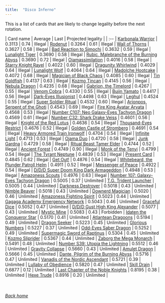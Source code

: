 ```yaml
---
title:  "Disco Inferno"
---
```


This is a list of cards that are likely to change legality before the next rotation.

| Card name | Average | Last | Projected legality |
| :-- |
[Karbonala Warrior](https://db.ygoprodeck.com/card/?search=Karbonala%20Warrior) | 0.3113 | 0.74 | Illegal |
[Rodenut](https://db.ygoprodeck.com/card/?search=Rodenut) | 0.3264 | 0.61 | Illegal |
[Wall of Thorns](https://db.ygoprodeck.com/card/?search=Wall%20of%20Thorns) | 0.3627 | 0.58 | Illegal |
[Bad Reaction to Simochi](https://db.ygoprodeck.com/card/?search=Bad%20Reaction%20to%20Simochi) | 0.3632 | 0.59 | Illegal |
[Lunalight Tiger](https://db.ygoprodeck.com/card/?search=Lunalight%20Tiger) | 0.3690 | 0.58 | Illegal |
[Rubic, Malebranche of the Burning Abyss](https://db.ygoprodeck.com/card/?search=Rubic,%20Malebranche%20of%20the%20Burning%20Abyss) | 0.3690 | 0.72 | Illegal |
[Ojamassimilation](https://db.ygoprodeck.com/card/?search=Ojamassimilation) | 0.4016 | 0.58 | Illegal |
[Starry Knight Rayel](https://db.ygoprodeck.com/card/?search=Starry%20Knight%20Rayel) | 0.4022 | 0.60 | Illegal |
[Dragunity Whirlwind](https://db.ygoprodeck.com/card/?search=Dragunity%20Whirlwind) | 0.4029 | 0.64 | Illegal |
[Lunalight Wolf](https://db.ygoprodeck.com/card/?search=Lunalight%20Wolf) | 0.4064 | 0.64 | Illegal |
[Madolche Hootcake](https://db.ygoprodeck.com/card/?search=Madolche%20Hootcake) | 0.4072 | 0.68 | Illegal |
[Magician of Black Chaos](https://db.ygoprodeck.com/card/?search=Magician%20of%20Black%20Chaos) | 0.4085 | 0.60 | Illegal |
[Tin Goldfish](https://db.ygoprodeck.com/card/?search=Tin%20Goldfish) | 0.4137 | 0.63 | Illegal |
[Kozmo Tincan](https://db.ygoprodeck.com/card/?search=Kozmo%20Tincan) | 0.4145 | 0.56 | Illegal |
[Nebula Dragon](https://db.ygoprodeck.com/card/?search=Nebula%20Dragon) | 0.4235 | 0.68 | Illegal |
[Gabrion, the Timelord](https://db.ygoprodeck.com/card/?search=Gabrion,%20the%20Timelord) | 0.4267 | 0.55 | Illegal |
[Venom Cobra](https://db.ygoprodeck.com/card/?search=Venom%20Cobra) | 0.4330 | 0.55 | Illegal |
[Bujin Yamato](https://db.ygoprodeck.com/card/?search=Bujin%20Yamato) | 0.4417 | 0.56 | Illegal |
[Dark-Eyes Illusionist](https://db.ygoprodeck.com/card/?search=Dark-Eyes%20Illusionist) | 0.4498 | 0.63 | Illegal |
[Leghul](https://db.ygoprodeck.com/card/?search=Leghul) | 0.4524 | 0.55 | Illegal |
[Super Soldier Ritual](https://db.ygoprodeck.com/card/?search=Super%20Soldier%20Ritual) | 0.4532 | 0.60 | Illegal |
[Arionpos, Serpent of the Ghoti](https://db.ygoprodeck.com/card/?search=Arionpos,%20Serpent%20of%20the%20Ghoti) | 0.4543 | 0.69 | Illegal |
[Fire King Avatar Arvata](https://db.ygoprodeck.com/card/?search=Fire%20King%20Avatar%20Arvata) | 0.4568 | 0.53 | Illegal |
[Number C107: Neo Galaxy-Eyes Tachyon Dragon](https://db.ygoprodeck.com/card/?search=Number%20C107:%20Neo%20Galaxy-Eyes%20Tachyon%20Dragon) | 0.4569 | 0.61 | Illegal |
[Number C32: Shark Drake Veiss](https://db.ygoprodeck.com/card/?search=Number%20C32:%20Shark%20Drake%20Veiss) | 0.4601 | 0.56 | Illegal |
[Knight of the Red Lotus](https://db.ygoprodeck.com/card/?search=Knight%20of%20the%20Red%20Lotus) | 0.4636 | 0.54 | Illegal |
[Thousand-Eyes Restrict](https://db.ygoprodeck.com/card/?search=Thousand-Eyes%20Restrict) | 0.4676 | 0.52 | Illegal |
[Golden Castle of Stromberg](https://db.ygoprodeck.com/card/?search=Golden%20Castle%20of%20Stromberg) | 0.4691 | 0.54 | Illegal |
[Heavy Armored Train Ironwolf](https://db.ygoprodeck.com/card/?search=Heavy%20Armored%20Train%20Ironwolf) | 0.4704 | 0.54 | Illegal |
[Infinite Light](https://db.ygoprodeck.com/card/?search=Infinite%20Light) | 0.4713 | 0.53 | Illegal |
[Ojama Duo](https://db.ygoprodeck.com/card/?search=Ojama%20Duo) | 0.4720 | 0.58 | Illegal |
[Junk Gardna](https://db.ygoprodeck.com/card/?search=Junk%20Gardna) | 0.4729 | 0.58 | Illegal |
[Ritual Beast Tamer Elder](https://db.ygoprodeck.com/card/?search=Ritual%20Beast%20Tamer%20Elder) | 0.4744 | 0.52 | Illegal |
[Ancient Forest](https://db.ygoprodeck.com/card/?search=Ancient%20Forest) | 0.4749 | 0.90 | Illegal |
[Monk of the Tenyi](https://db.ygoprodeck.com/card/?search=Monk%20of%20the%20Tenyi) | 0.4799 | 0.54 | Illegal |
[The Tyrant Neptune](https://db.ygoprodeck.com/card/?search=The%20Tyrant%20Neptune) | 0.4839 | 0.53 | Illegal |
[Present Card](https://db.ygoprodeck.com/card/?search=Present%20Card) | 0.4845 | 0.62 | Illegal |
[Get Out!](https://db.ygoprodeck.com/card/?search=Get%20Out!) | 0.4876 | 0.54 | Illegal |
[Whitebeard, the Plunder Patroll Helm](https://db.ygoprodeck.com/card/?search=Whitebeard,%20the%20Plunder%20Patroll%20Helm) | 0.4911 | 0.52 | Illegal |
[Messenger of Peace](https://db.ygoprodeck.com/card/?search=Messenger%20of%20Peace) | 0.4922 | 0.54 | Illegal |
[D/D/D Super Doom King Dark Armageddon](https://db.ygoprodeck.com/card/?search=D/D/D%20Super%20Doom%20King%20Dark%20Armageddon) | 0.4948 | 0.53 | Illegal |
[Amazoness Scouts](https://db.ygoprodeck.com/card/?search=Amazoness%20Scouts) | 0.4976 | 0.63 | Illegal |
[Number 107: Galaxy-Eyes Tachyon Dragon](https://db.ygoprodeck.com/card/?search=Number%20107:%20Galaxy-Eyes%20Tachyon%20Dragon) | 0.5005 | 0.37 | Unlimited |
[T.G. Trident Launcher](https://db.ygoprodeck.com/card/?search=T.G.%20Trident%20Launcher) | 0.5005 | 0.44 | Unlimited |
[Darkness Destroyer](https://db.ygoprodeck.com/card/?search=Darkness%20Destroyer) | 0.5018 | 0.43 | Unlimited |
[Nimble Beaver](https://db.ygoprodeck.com/card/?search=Nimble%20Beaver) | 0.5018 | 0.43 | Unlimited |
[Downerd Magician](https://db.ygoprodeck.com/card/?search=Downerd%20Magician) | 0.5020 | 0.46 | Unlimited |
[Amazoness Fighting Spirit](https://db.ygoprodeck.com/card/?search=Amazoness%20Fighting%20Spirit) | 0.5023 | 0.44 | Unlimited |
[Gagaga Academy Emergency Network](https://db.ygoprodeck.com/card/?search=Gagaga%20Academy%20Emergency%20Network) | 0.5043 | 0.46 | Unlimited |
[Graceful Dice](https://db.ygoprodeck.com/card/?search=Graceful%20Dice) | 0.5052 | 0.47 | Unlimited |
[D/D/D Gust High King Alexander](https://db.ygoprodeck.com/card/?search=D/D/D%20Gust%20High%20King%20Alexander) | 0.5077 | 0.43 | Unlimited |
[Mystic Mine](https://db.ygoprodeck.com/card/?search=Mystic%20Mine) | 0.5083 | 0.43 | Forbidden |
[Idaten the Conqueror Star](https://db.ygoprodeck.com/card/?search=Idaten%20the%20Conqueror%20Star) | 0.5170 | 0.41 | Unlimited |
[Atlantean Dragoons](https://db.ygoprodeck.com/card/?search=Atlantean%20Dragoons) | 0.5194 | 0.49 | Unlimited |
[Dragon Seeker](https://db.ygoprodeck.com/card/?search=Dragon%20Seeker) | 0.5223 | 0.45 | Unlimited |
[Glorious Numbers](https://db.ygoprodeck.com/card/?search=Glorious%20Numbers) | 0.5227 | 0.37 | Unlimited |
[Odd-Eyes Saber Dragon](https://db.ygoprodeck.com/card/?search=Odd-Eyes%20Saber%20Dragon) | 0.5252 | 0.49 | Unlimited |
[Supermagic Sword of Raptinus](https://db.ygoprodeck.com/card/?search=Supermagic%20Sword%20of%20Raptinus) | 0.5304 | 0.45 | Unlimited |
[Kozmo Sliprider](https://db.ygoprodeck.com/card/?search=Kozmo%20Sliprider) | 0.5367 | 0.44 | Unlimited |
[Zaborg the Mega Monarch](https://db.ygoprodeck.com/card/?search=Zaborg%20the%20Mega%20Monarch) | 0.5491 | 0.48 | Unlimited |
[Number S39: Utopia the Lightning](https://db.ygoprodeck.com/card/?search=Number%20S39:%20Utopia%20the%20Lightning) | 0.5512 | 0.46 | Unlimited |
[Gravity Collapse](https://db.ygoprodeck.com/card/?search=Gravity%20Collapse) | 0.5660 | 0.43 | Unlimited |
[Amulet Dragon](https://db.ygoprodeck.com/card/?search=Amulet%20Dragon) | 0.5666 | 0.45 | Unlimited |
[Dante, Pilgrim of the Burning Abyss](https://db.ygoprodeck.com/card/?search=Dante,%20Pilgrim%20of%20the%20Burning%20Abyss) | 0.5716 | 0.47 | Unlimited |
[Vanadis of the Nordic Ascendant](https://db.ygoprodeck.com/card/?search=Vanadis%20of%20the%20Nordic%20Ascendant) | 0.5721 | 0.39 | Unlimited |
[Lullaby of Obedience](https://db.ygoprodeck.com/card/?search=Lullaby%20of%20Obedience) | 0.5820 | 0.47 | Unlimited |
[Skill Drain](https://db.ygoprodeck.com/card/?search=Skill%20Drain) | 0.6877 | 0.12 | Unlimited |
[Last Chapter of the Noble Knights](https://db.ygoprodeck.com/card/?search=Last%20Chapter%20of%20the%20Noble%20Knights) | 0.8195 | 0.38 | Unlimited |
[Hexe Trude](https://db.ygoprodeck.com/card/?search=Hexe%20Trude) | 0.8916 | 0.20 | Unlimited |

<br>

###### [Back home](index)